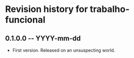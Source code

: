 # Revision history for trabalho-funcional

## 0.1.0.0  -- YYYY-mm-dd

* First version. Released on an unsuspecting world.
